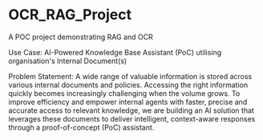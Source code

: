 # OCR_RAG_Project
A POC project demonstrating RAG and OCR

Use Case: AI-Powered Knowledge Base Assistant (PoC) utilising organisation's Internal Document(s)

Problem Statement: A wide range of valuable information is stored across various internal documents and policies. Accessing the right information quickly becomes increasingly challenging when the volume grows. To improve efficiency and empower internal agents with faster, precise and accurate access to relevant knowledge, we are building an AI solution that leverages these documents to deliver intelligent, context-aware responses through a proof-of-concept (PoC) assistant.

